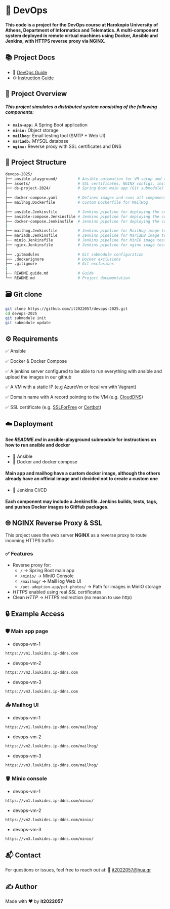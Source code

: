 # 🚀 DevOps

#### This code is a project for the DevOps course at Harokopio University of Athens, Department of Informatics and Telematics. A multi-component system deployed in remote virtual machines using Docker, Ansible and Jenkins, with HTTPS reverse proxy via NGINX.

## 📚 Project Docs

- 🧰 [DevOps Guide](./README.md)
- ⚙️ [Instruction Guide](./README.guide.md)

## 🌱 Project Overview

##### This project simulates a distributed system consisting of the following components:

- **`main-app:`** A Spring Boot application
- **`minio:`** Object storage 
- **`mailhog:`** Email testing tool (SMTP + Web UI)
- **`mariadb:`** MYSQL database
- **`nginx:`** Reverse proxy with SSL certificates and DNS

## 📁 Project Structure

```bash
devops-2025/
├── ansible-playground/         # Ansible automation for VM setup and remote deployment (Gitsubmodule)
├── assets/                     # SSL certificates, NGINX configs, init.sql files
├── ds-project-2024/            # Spring Boot main app (Git submodule)
│
├── docker-compose.yaml         # Defines images and runs all components via Docker Compose
├── mailhog.Dockerfile          # Custom Dockerfile for MailHog
│
├── ansible.Jenkinsfile         # Jenkins pipeline for deploying the components in a vm with ansible
├── ansible-compose.Jenkinsfile # Jenkins pipeline for deploying the components all together in a vm with ansible
├── docker-compose.Jenkinsfile  # Jenkins pipeline for deploying the components in a docker environent with ansible
|
├── mailhog.Jenkinsfile         # Jenkins pipeline for MailHog image test + push in github
├── mariadb.Jenkinsfile         # Jenkins pipeline for MariaDB image test + push in github
├── minio.Jenkinsfile           # Jenkins pipeline for MinIO image test + push in github
├── nginx.Jenkinsfile           # Jenkins pipeline for nginx image test + push in github
│
├── .gitmodules                 # Git submodule configuration
├── .dockerignore               # Docker exclusions
├── .gitignore                  # Git exclusions
|
├── README.guide.md             # Guide
└── README.md                   # Project documentation

```

## 🗃️ Git clone

```bash
git clone https://github.com/it2022057/devops-2025.git
cd devops-2025
git submodule init
git submodule update
```

## ⚙️ Requirements

✅ Ansible

✅ Docker & Docker Compose

✅ A jenkins server configured to be able to run everything with ansible and upload the images in our github 

✅ A VM with a static IP (e.g AzureVm or local vm with Vagrant)

✅ Domain name with A record pointing to the VM (e.g. [CloudDNS](https://www.cloudns.net))

✅ SSL certificate (e.g. [SSLForFree](https://www.sslforfree.com/) or [Certbot](https://certbot.eff.org/))

## ☁️ Deployment

#### See *README.md* in ansible-playground submodule for instructions on how to run ansible and docker

* 🔧 Ansible 
* 🐳 Docker and docker compose 

#### Main app and mailhog have a custom docker image, although the others already have an official image and i decided not to create a custom one 

* 🔄 Jenkins CI/CD

#### Each component may include a Jenkinsfile. Jenkins builds, tests, tags, and pushes Docker images to GitHub packages.

## 🌐 NGINX Reverse Proxy & SSL

This project uses the web server **NGINX** as a reverse proxy to route incoming HTTPS traffic

### ✅ Features

* Reverse proxy for:
  * `/` → Spring Boot main app
  * `/minio/` → MinIO Console
  * `/mailhog/` → MailHog Web UI
  * `/pet-adoption-app/pet-photos/` → Path for images in MinIO storage
* *HTTPS* enabled using real *SSL* certificates
* Clean *HTTP* → *HTTPS* redirection (no reason to use *http*)

## 🔒 Example Access

### 🛡️ Main app page

* devops-vm-1
```bash
https://vm1.loukidns.ip-ddns.com
```
* devops-vm-2
```bash
https://vm2.loukidns.ip-ddns.com
```
* devops-vm-3
```bash
https://vm3.loukidns.ip-ddns.com
```

### 📤 Mailhog UI 

* devops-vm-1
```bash
https://vm1.loukidns.ip-ddns.com/mailhog/
```
* devops-vm-2
```bash
https://vm2.loukidns.ip-ddns.com/mailhog/
```
* devops-vm-3
```bash
https://vm3.loukidns.ip-ddns.com/mailhog/
```

### 🪣 Minio console

* devops-vm-1
```bash
https://vm1.loukidns.ip-ddns.com/minio/
```
* devops-vm-2
```bash
https://vm2.loukidns.ip-ddns.com/minio/
```
* devops-vm-3
```bash
https://vm3.loukidns.ip-ddns.com/minio/
```

## 📬 Contact

For questions or issues, feel free to reach out at:
📧 it2022057@hua.gr

## ✍️ Author

Made with ❤️ by **it2022057**
